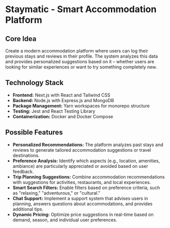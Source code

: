 # Staymatic - Smart Accommodation Platform

## Core Idea

Create a modern accommodation platform where users can log their previous stays and reviews in their profile. The system analyzes this data and provides personalized suggestions based on it – whether users are looking for similar experiences or want to try something completely new.

## Technology Stack

- **Frontend:** Next.js with React and Tailwind CSS
- **Backend:** Node.js with Express.js and MongoDB
- **Package Management:** Yarn workspaces for monorepo structure
- **Testing:** Jest and React Testing Library
- **Containerization:** Docker and Docker Compose

## Possible Features

- **Personalized Recommendations:** The platform analyzes past stays and reviews to generate tailored accommodation suggestions or travel destinations.
- **Preference Analysis:** Identify which aspects (e.g., location, amenities, ambiance) are particularly appreciated or avoided based on user feedback.
- **Trip Planning Suggestions:** Combine accommodation recommendations with suggestions for activities, restaurants, and local experiences.
- **Smart Search Filters:** Enable filters based on preference criteria, such as "relaxing," "adventurous," or "cultural."
- **Chat Support:** Implement a support system that advises users in planning, answers questions about accommodations, and provides additional tips.
- **Dynamic Pricing:** Optimize price suggestions in real-time based on demand, season, and individual user preferences.
